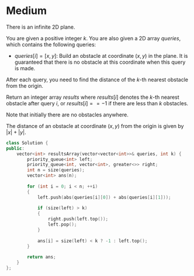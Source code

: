 # Medium

There is an infinite 2D plane.

You are given a positive integer $k$. You are also given a 2D array $queries$, which contains the following queries:

- $queries[i] = [x, y]$: Build an obstacle at coordinate $(x, y)$ in the plane. It is guaranteed that there is no obstacle at this coordinate when this query is made.

After each query, you need to find the distance of the $k$-th nearest obstacle from the origin.

Return an integer array $results$ where $results[i]$ denotes the $k$-th nearest obstacle after query $i$, or $results[i] == -1$ if there are less than $k$ obstacles.

Note that initially there are no obstacles anywhere.

The distance of an obstacle at coordinate $(x, y)$ from the origin is given by $|x| + |y|$.

```cpp
class Solution {
public:
    vector<int> resultsArray(vector<vector<int>>& queries, int k) {
        priority_queue<int> left;
        priority_queue<int, vector<int>, greater<>> right;
        int n = size(queries);
        vector<int> ans(n);
        
        for (int i = 0; i < n; ++i)
        {
            left.push(abs(queries[i][0]) + abs(queries[i][1]));
            
            if (size(left) > k)
            {
                right.push(left.top());
                left.pop();
            }
            
            ans[i] = size(left) < k ? -1 : left.top();
        }
        
        return ans;
    }
};
```
